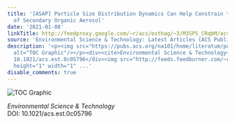 ```yaml
---
title: '[ASAP] Particle Size Distribution Dynamics Can Help Constrain the Phase State
  of Secondary Organic Aerosol'
date: '2021-01-08'
linkTitle: http://feedproxy.google.com/~r/acs/esthag/~3/M3SPS_CRqbM/acs.est.0c05796
source: 'Environmental Science & Technology: Latest Articles (ACS Publications)'
description: '<p><img src="https://pubs.acs.org/na101/home/literatum/publisher/achs/journals/content/esthag/0/esthag.ahead-of-print/acs.est.0c05796/20210108/images/medium/es0c05796_0005.gif"
  alt="TOC Graphic"/></p><div><cite>Environmental Science & Technology</cite></div><div>DOI:
  10.1021/acs.est.0c05796</div><img src="http://feeds.feedburner.com/~r/acs/esthag/~4/M3SPS_CRqbM"
  height="1" width="1" ...'
disable_comments: true
---
```

<p><img src="https://pubs.acs.org/na101/home/literatum/publisher/achs/journals/content/esthag/0/esthag.ahead-of-print/acs.est.0c05796/20210108/images/medium/es0c05796_0005.gif" alt="TOC Graphic"/></p><div><cite>Environmental Science & Technology</cite></div><div>DOI: 10.1021/acs.est.0c05796</div><img src="http://feeds.feedburner.com/~r/acs/esthag/~4/M3SPS_CRqbM" height="1" width="1" ...
